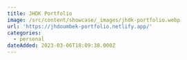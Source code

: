 ```yaml
---
title: JHDK Portfolio
image: /src/content/showcase/_images/jhdk-portfolio.webp
url: 'https://jhdoumbek-portfolio.netlify.app/'
categories:
  - personal
dateAdded: 2023-03-06T18:09:38.000Z
---
```


